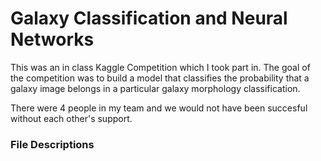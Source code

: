 
# Galaxy Classification and Neural Networks 

This was an in class Kaggle Competition which I took part in. The goal of the competition was to build a model that classifies the probability that a galaxy image belongs in a particular galaxy morphology classification. 

There were 4 people in my team and we would not have been succesful without each other's support. 

### File Descriptions

